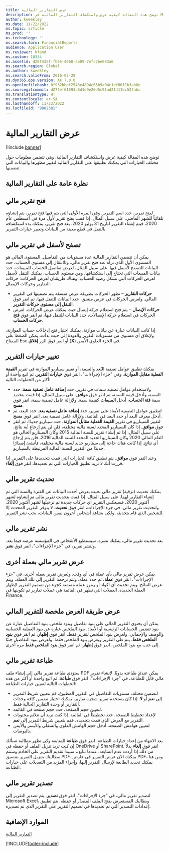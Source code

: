 ```yaml
---
title: عرض التقارير المالية
description: توضح هذه المقالة كيفية عرض واستكشاف التقارير المالية في Microsoft Dynamics 365 Finance. وهي تتضمن معلومات حول مختلف الخيارات التي يمكنك تطبيقها على التقارير المالية لتغيير مظهرها والبيانات التي تتضمنها.
author: kweekley
ms.date: 11/22/2022
ms.topic: article
ms.prod: ''
ms.technology: ''
ms.search.form: FinancialReports
audience: Application User
ms.reviewer: kfend
ms.custom: 10334
ms.assetid: d20f435f-fb65-4068-ab09-7efc7be683a6
ms.search.region: Global
ms.author: kweekley
ms.search.validFrom: 2016-02-28
ms.dyn365.ops.version: AX 7.0.0
ms.openlocfilehash: 0f932bbef2543e4894c65b9a04c1ef66f1b3ab8e
ms.sourcegitcommit: d27fef61593c6d1e9e26d5c9fad21411bc52fabc
ms.translationtype: HT
ms.contentlocale: ar-SA
ms.lasthandoff: 11/23/2022
ms.locfileid: "9802381"
---
```

# <a name="view-financial-reports"></a>عرض التقارير المالية

[!include [banner](../includes/banner.md)]

توضح هذه المقالة كيفية عرض واستكشاف التقارير المالية. وهي تتضمن معلومات حول مختلف الخيارات التي يمكنك تطبيقها على التقارير المالية لتغيير مظهرها والبيانات التي تتضمنها.

## <a name="financial-reporting-overview"></a>نظرة عامة على التقارير المالية

## <a name="open-a-financial-report"></a>فتح تقرير مالي
لفتح تقرير، حدد اسم التقرير. وفي المرة الأولى التي يتم فيها فتح تقرير، يتم إنشاؤه تلقائياً للشهر الماضي. على سبيل المثال، إذا قمت بفتح تقرير لأول مرة في أغسطس عام 2020، فيتم إنشاء التقرير لتاريخ 31 يوليو 2020. بعد فتح تقرير، يمكنك بدء استكشافه بالتنقل في قطع معينة من البيانات وتغيير خيارات التقرير.

## <a name="drill-down-on-a-financial-report"></a>تصفح لأسفل في تقرير مالي
يمكن أن تتضمن التقارير المالية عدة مستويات من التفاصيل. المستوى المالي هو المستوى الأول الذي تراه عند فتح تقرير مالي. وللانتقال إلى مستوى الحساب، حدد البيانات للتصفح لأسفل فيها. على سبيل المثال، لعرض تفاصيل الحساب للمبيعات، حدد بيانات المبيعات التي تحتاج إلى استكشافها. ومن مستوى الحساب، يمكنك التنقل لأسفل لعرض الحركات التي تشكل رصيد الحساب. وهناك طريقتان لعرض الحركات: حركات التقارير وحركات الإيصال.

-   **حركات التقارير** – تظهر الحركات بطريقة عرض منسقة يتم تضمينها في التقرير المالي. ولعرض الحركات في عرض منسق، حدد البيانات للتنقل فيها، ثم انقر فوق **التنقل إلى مستوى حركات التقرير‬**.
-   **حركات الإيصال** – يتم فتح استعلام حركة إيصال حيث يمكنك عرض الحركات. لعرض الحركات في استعلام حركة الإيصالات، حدد البيانات للتنقل فيها، ثم انقر فوق **فتح حركات الحساب**.

إذا كانت البيانات عبارة عن بيانات موازنة، يمكنك اختيار فتح إدخالات حساب الموازنة. ولإغلاق أي مستوى من مستويات التقرير والعودة إلى حيث بدأت، يمكن الضغط على المفتاح Esc أو انقر فوق الزر **إغلاق** (**X**) في الجزء العلوي الأيمن.

## <a name="change-report-options"></a>تغيير خيارات التقرير
يمكنك تطبيق عوامل تصفية البُعد والسمة، أو تغيير سيناريو الموازنة في تقرير **القيمة الفعلية مقابل الموازنة**. وفي "جزء الإجراءات"، انقر فوق **خيارات التقرير**، ثم اتبع واحدة أو أكثر من الخطوات التالية:

-   ولاستخدام عوامل تصفية سمات في تقرير، حدد **إضافة عامل تصفية سمة**. حدد السمة، وأدخل قيمة السمة، ثم انقر فوق **موافق**. على سبيل المثال، إذا قمت بتحديد سمة **فئة الحساب**، أدخل **المبيعات** كقيمة سمة. ولإزالة عامل تصفية سمة، انقر فوق **مسح**.
-   ‏‫لتطبيق عوامل التصفية الأبعاد على تقرير، حدد **إضافة عامل تصفية بعد‬‏‫**. حدد البعد، ثم أدخل معرف البعد أو حدد البعد في القائمة.‬ ولإزالة عامل تصفية بعد، انقر فوق **مسح**.
-   لتغيير السيناريو في تقرير **القيمة الفعلية مقابل الموازنة**، حدد سيناريو جديدًا، ثم انقر فوق **موافق**. إذا كان السيناريو المحدد لسنة مالية مختلفة، فلن لن يتم إرجاع أية نتائج. على سبيل المثال، إذا تم إنشاء تقرير للسنة المالية 2015 وكان السيناريو الحالي هو العام المالي 2020 وكان السيناريو الجديد المحدد للسنة المالية 2016، فلن يتم إرجاع أي نتائج. إذا كانت هناك حاجة إلى سيناريو جديد لسنة مالية مختلفة، فأنشئ إصدارًا جديدًا من التقرير للسنة المالية المرتبطة بالسيناريو.

وعند النقر فوق **موافق**، يتم تطبيق كافة الخيارات التي قمت بتحديدها على التقرير. إذا قررت أنك لا تريد تطبيق الخيارات التي تم تحديدها، انقر فوق **إلغاء**.

## <a name="update-a-financial-report"></a>تحديث تقرير مالي
يمكنك تحديث (ترقية) تقرير مالي بحيث يعرض أحدث البيانات عن الفترة والسنة التي تم إنشاء التقارير لهما. على سبيل المثال، إذا قمت بتحديث تقرير مالي تم إنشاؤه لشهر أكتوبر 2020، فسيعكس التقرير أي حركات جديدة تم ترحيلها لشهر أكتوبر 2020. ولتحديث تقرير مالي، في جزء الإجراءات، انقر فوق **تحديث**. لا يتوفر التقرير المحدث إلا للشخص الذي قام بتحديثه. ولكي يشاهد أشخاص آخرون نفس البيانات، يجب نشر التقرير.

## <a name="publish-a-financial-report"></a>نشر تقرير مالي
بعد تحديث تقرير مالي، يمكنك نشره. سيستطيع الأشخاص في المؤسسة عرضه فيما بعد. ولنشر تقرير، في "جزء الإجراءات"، انقر فوق **نشر**.

## <a name="display-a-financial-report-in-a-different-currency"></a>عرض تقرير مالي بعملة أخرى
يمكن عرض تقرير مالي بأي عملة في أي وقت. ولعرض تقرير بعمله أخرى، في "جزء الإجراءات"، انقر فوق **عملة**، ثم حدد عملة. وتتم ترجمة التقرير إلى تلك العملة، ويتم عرض النتائج. ويتم تحديث أي أكواد أو رموز عملة مضمنة كجزء من تصميم التقرير لإظهار العملة الجديدة. العملات التي تظهر في القائمة هي عملات تقارير تم تكوينها في Finance.

## <a name="display-a-summarized-view-of-the-financial-report"></a>عرض طريقة العرض ملخصة للتقرير المالي
يمكن أن يحتوي التقرير المالي على بنود تفاصيل وبنود ملخص. بنود التفاصيل عبارة عن بنود تتضمن الحسابات الرئيسية أو الأبعاد. بنود الملخص عبارة عن بنود العملية الحسابية والوصف والإجمالي. ولعرض بنود الملخص لتقرير فقط، انقر فوق **إظهار**، ثم انقر فوق **بنود الملخص فقط**. يتم طي التقرير ويعرض بنود الملخص فقط. ولعرض بنود التفاصيل جنبًا إلى جنب مع بنود الملخص، انقر فوق **إظهار**، ثم انقر فوق **بنود الملخص فقط** مرة أخرى.

## <a name="print-a-financial-report"></a>طباعة تقرير مالي
ستؤدي طباعة تقرير مالي إلى إنشاء ملف PDF يمكن عندئذٍ طباعته يدويًا. لإنشاء تقرير مالي قابل للطباعة، في "جزء الإجراءات"، انقر فوق **طباعة**، ثم اتبع واحدة أو أكثر من هذه الخطوات التالية لتعيين خيارات الطباعة:

-   لتضمين مختلف مستويات التفاصيل في التقرير المطبوع، قم بتعيين شريط التمرير إلى **نعم** أو **لا**. إذا كان يستخدم تقرير شجرة تقارير، يمكنك اختيار تضمين كافة وحدات التقارير أو وحدة التقارير الحالية فقط.
-   لتعيين حجم الصفحة، حدد حجم صفحة في القائمة.
-   لإعداد تخطيط الصفحة، حدد تخطيطاً في القائمة. إذا كنت تريد أن تتلائم محتويات التقرير مع العرض الذي قمت بتحديده، فقم بتعيين شريط التمرير إلى **نعم**.
-   لتعيين هوامش الصفحة، أدخل حجم الهامش العلوي والسفلي والأيسر والأيمن بالبوصات.

بعد الانتهاء من إعداد خيارات الطباعة، انقر فوق **طباعة** للمتابعة وكي تظهر مطالبة تسألك إن كنت تريد تنزيل الملف أو حفظه في OneDrive أو SharePoint. انقر فوق **إلغاء** بدلاً من ذلك إذا أردت عدم المتابعة. عندما تتابع،، سيبدأ تقديم التقرير على الخادم وستتم مطالبتك بتنزيل التقرير بتنسيق PDF. يمكنك الآن عرض التقرير في عارض PDF، ومن هنا يمكنك تحديد الطابعة لإرسال التقرير إليها، وإجراء المزيد من التعديلات على خيارات الطباعة.

## <a name="export-a-financial-report"></a>تصدير تقرير مالي
لتصدير تقرير مالي، في "جزء الإجراءات"، انقر فوق **تصدير**. يتم تصدير التقرير إلى Microsoft Excel، ويطالبك المستعرض بفتح الملف المصدّر أو حفظه. يتم تطبيق إعدادات التصدير التي تم تحديدها في تصميم التقرير على التقرير الذي تم تصديره.    

## <a name="additional-resources"></a>الموارد الإضافية

[التقارير المالية](../../fin-ops-core/dev-itpro/analytics/financial-reporting-intro.md)






[!INCLUDE[footer-include](../../includes/footer-banner.md)]
